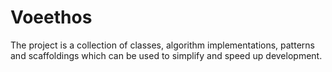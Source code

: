 # Voeethos

The project is a collection of classes, algorithm implementations, patterns and scaffoldings which can be used to simplify and speed up development.
